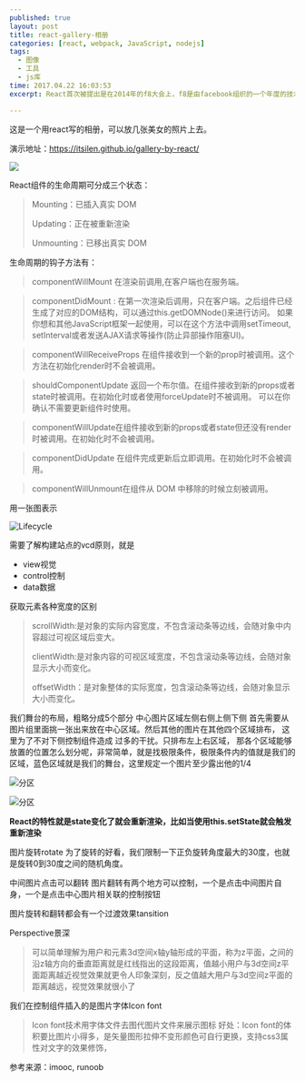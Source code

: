 ```yaml
---
published: true
layout: post
title: react-gallery-相册
categories: [react, webpack, JavaScript, nodejs]
tags: 
  - 图像
  - 工具
  - js库
time: 2017.04.22 16:03:53
excerpt: React首次被提出是在2014年的f8大会上，f8是由facebook组织的一个年度的技术峰会，目标听众是从事web周边产品和服务的开发者及企业，之所以叫f8是因为fb内部编程马拉松是限制在8小时以内的，就看大家在8小时以内能做出哪些有意思的东西

---
```


这是一个用react写的相册，可以放几张美女的照片上去。

演示地址：https://itsilen.github.io/gallery-by-react/

![](http://i.imgur.com/FrCbgjR.png)


React组件的生命周期可分成三个状态：

> Mounting：已插入真实 DOM 
> 
> Updating：正在被重新渲染 
> 
> Unmounting：已移出真实 DOM

生命周期的钩子方法有：

> componentWillMount 在渲染前调用,在客户端也在服务端。


> componentDidMount : 在第一次渲染后调用，只在客户端。之后组件已经生成了对应的DOM结构，可以通过this.getDOMNode()来进行访问。 如果你想和其他JavaScript框架一起使用，可以在这个方法中调用setTimeout, setInterval或者发送AJAX请求等操作(防止异部操作阻塞UI)。


> componentWillReceiveProps 在组件接收到一个新的prop时被调用。这个方法在初始化render时不会被调用。


> shouldComponentUpdate 返回一个布尔值。在组件接收到新的props或者state时被调用。在初始化时或者使用forceUpdate时不被调用。 
可以在你确认不需要更新组件时使用。

> componentWillUpdate在组件接收到新的props或者state但还没有render时被调用。在初始化时不会被调用。

> componentDidUpdate 在组件完成更新后立即调用。在初始化时不会被调用。

> componentWillUnmount在组件从 DOM 中移除的时候立刻被调用。

用一张图表示

![Lifecycle](http://i.imgur.com/JcdtQLA.png)

需要了解构建站点的vcd原则，就是
- view视觉
- control控制
- data数据

获取元素各种宽度的区别

> scrollWidth:是对象的实际内容宽度，不包含滚动条等边线，会随对象中内容超过可视区域后变大。
> 
> clientWidth:是对象内容的可视区域宽度，不包含滚动条等边线，会随对象显示大小而变化。
> 
> offsetWidth：是对象整体的实际宽度，包含滚动条等边线，会随对象显示大小而变化。


我们舞台的布局，粗略分成5个部分
中心图片区域左侧右侧上侧下侧
首先需要从图片组里面挑一张出来放在中心区域。然后其他的图片在其他四个区域排布，
这里为了不对下侧控制组件造成 过多的干扰。只排布左上右区域，
那各个区域能够放置的位置怎么划分呢，非常简单，就是找极限条件，极限条件内的值就是我们的区域，蓝色区域就是我们的舞台，这里规定一个图片至少露出他的1/4

![分区](http://i.imgur.com/aRi5YWZ.png)

![分区](http://i.imgur.com/bqHFKe4.png)

**React的特性就是state变化了就会重新渲染，比如当使用this.setState就会触发重新渲染**

图片旋转rotate
为了旋转的好看，我们限制一下正负旋转角度最大的30度，也就是旋转0到30度之间的随机角度。

中间图片点击可以翻转
图片翻转有两个地方可以控制，一个是点击中间图片自身，一个是点击中心图片相关联的控制按钮

图片旋转和翻转都会有一个过渡效果tansition

Perspective景深
> 可以简单理解为用户和元素3d空间x轴y轴形成的平面，称为z平面，之间的沿z轴方向的垂直距离就是红线指出的这段距离，值越小用户与3d空间z平面距离越近视觉效果就更令人印象深刻，反之值越大用户与3d空间z平面的距离越远，视觉效果就很小了

我们在控制组件插入的是图片字体Icon font

> Icon font技术用字体文件去图代图片文件来展示图标
好处：Icon font的体积要比图片小得多，是矢量图形拉伸不变形颜色可自行更换，支持css3属性对文字的效果修饰，



参考来源：imooc, runoob
